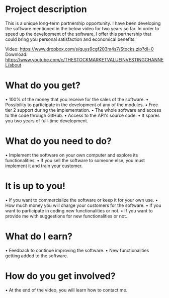 # Project description

This is a unique long-term partnership opportunity. I have been developing the software mentioned in the below video for two years so far. In order to speed up the development of the software, I offer this partnership that could bring you personal satisfaction and economical benefits.

Video: https://www.dropbox.com/s/quys9cgf203m4s7/Stocks.zip?dl=0
Download: https://www.youtube.com/c/THESTOCKMARKETVALUEINVESTINGCHANNEL/about

 # What do you get?
•	100% of the money that you receive for the sales of the software.
•	Possibility to participate in the development of any of the modules.
•	Free tier 2 support during the implementation.
•	The whole software and access to the code through GitHub.
•	Access to the API's source code.
•	It spares you two years of full-time development.

# What do you need to do?
•	Implement the software on your own computer and explore its functionalities.
•	If you sell the software to someone else, you must implement it and train your customer.

# It is up to you!
•	If you want to commercialize the software or keep it for your own use.
•	How much money you will charge your customers for the software.
•	If you want to participate in coding new functionalities or not.
•	If you want to provide me with suggestions for new functionalities or not.

# What do I earn?
•	Feedback to continue improving the software.
•	New functionalities getting added to the software.

# How do you get involved?
•	At the end of the video, you will learn how to contact me.
